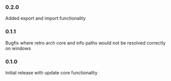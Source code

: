 ### 0.2.0
Added export and import functionality

### 0.1.1
Bugfix where retro arch core and info paths would not be resolved correctly on windows

### 0.1.0
Initial release with update core functionality